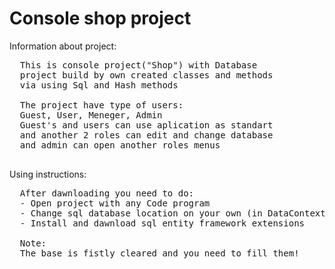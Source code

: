# Console shop project
Information about project:
<pre>
  This is console project("Shop") with Database
  project build by own created classes and methods
  via using Sql and Hash methods

  The project have type of users:
  Guest, User, Meneger, Admin
  Guest's and users can use aplication as standart
  and another 2 roles can edit and change database
  and admin can open another roles menus
  
</pre>

Using instructions:

<pre>
  After dawnloading you need to do:
  - Open project with any Code program
  - Change sql database location on your own (in DataContext SqlConfiguring method)
  - Install and dawnload sql entity framework extensions
  
  Note:
  The base is fistly cleared and you need to fill them!
</pre>
